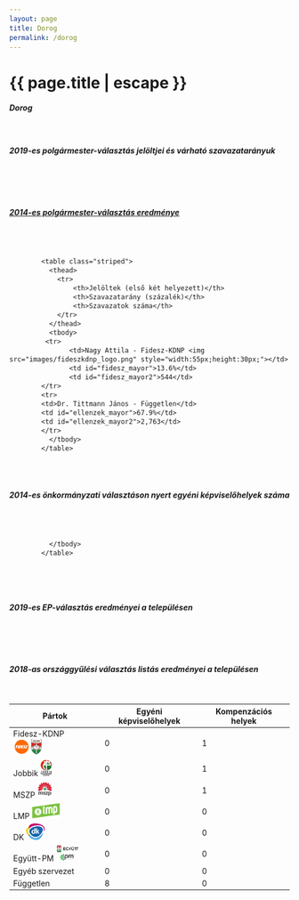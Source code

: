 ```yaml
---
layout: page
title: Dorog
permalink: /dorog
---
```


<h1 class="page-title">{{ page.title | escape }}</h1>

<div class="section">
    <div class="row">
          <div class="col s12">
		  <h5>Dorog</h5><br/> 
 <h5><strong>2019-es polgármester-választás jelöltjei és várható szavazatarányuk</strong></h5><br/> 
 <div id="chart_div_onkor_2019" style="width: 100%"></div><br/>
<br/>
<h5><strong><a id="webURL" href="http://www.valasztas.hu/dyn/onk14/szavossz/hu/M12/T023/tjk.html">2014-es polgármester-választás eredménye</a></strong></h5><br/>
 <div id="chart_div_onkor_2014" style="width: 100%"></div>
<br/>


			<table class="striped">
              <thead>
                <tr>
                    <th>Jelöltek (első két helyezett)</th>
                    <th>Szavazatarány (százalék)</th>
					<th>Szavazatok száma</th>
                </tr>
              </thead>
              <tbody>
             <tr>
                   <td>Nagy Attila - Fidesz-KDNP <img src="images/fideszkdnp_logo.png" style="width:55px;height:30px;"></td>
				   <td id="fidesz_mayor">13.6%</td>
				   <td id="fidesz_mayor2">544</td>
			</tr>
			<tr>
			<td>Dr. Tittmann János - Független</td> 
			<td id="ellenzek_mayor">67.9%</td>
			<td id="ellenzek_mayor2">2,763</td>
			</tr>
              </tbody>
            </table>
<br/>

<br/>

<h5><strong>2014-es önkormányzati választáson nyert egyéni képviselőhelyek száma</strong></h5><br/><br/>

<table class="striped">
              <thead>
                <tr>
                    <th>Pártok</th>
                    <th>Egyéni képviselőhelyek</th>
<th>Kompenzációs helyek</th>
                </tr>
              </thead>
              <tbody>
             <tr>
                  <td>Fidesz-KDNP <img src="images/fideszkdnp_logo.png" style="width:55px;height:30px;"></td>
				   <td id="fidesz_mp">0</td><td id="fidesz_mp_lista">1</td>
			</tr>
			<tr><td>Jobbik <img src="images/jobbik_logo.png" style="width:23px;height:30px;"></td>
				<td id="jobbik_mp">0</td><td id="jobbik_mp_lista">1</td>
			</tr>
			<tr>
                  <td>MSZP <img src="images/mszp2_logo.png" style="width:30px;height:30px;"></td>
				   <td id="mszp_mp">0</td><td id="mszp_mp_lista">1</td>
			</tr>
			<tr>
                  <td>LMP <img src="images/lmp_logo.png" style="width:52px;height:30px;"></td>
				   <td id="lmp_mp">0</td><td id="lmp_mp_lista">0</td>
			</tr>
			<tr>
                  <td>DK <img src="images/dk_logo.png" style="width:34px;height:30px;"></td>
				   <td id="dk_mp">0</td><td id="dk_mp_lista">0</td>
			</tr>
			<tr>
                  <td>Együtt-PM <img src="images/egyutt_pm_logo.png" style="width:42px;height:30px;"></td>
				   <td id="egyutt_mp">0</td><td id="egyutt_mp_lista">0</td>
			</tr>
			 <tr>
                  <td>Egyéb szervezet</td>
				   <td id="egyeb_mp">0</td><td id="egyeb_mp_lista">0</td>
			</tr>
             <tr>
                  <td>Független</td>
				   <td id="fuggetlen_mp">8</td><td id="fuggetlen_mp_lista">0</td>
			</tr>
   
              </tbody>
            </table>

<p><span id="megjegyzes"></span><br/></p>
<br/><h5><strong>2019-es EP-választás eredményei a településen</strong></h5><br/><br/> 
 <div id="chart_div_ep_2019" style="width: 100%"></div> 
 <br/><h5><strong>2018-as országgyűlési választás listás eredményei a településen</strong></h5><br/>
 <div id="chart_div_ogy_2018" style="width: 100%"></div>
          </div>
    </div>
</div>

